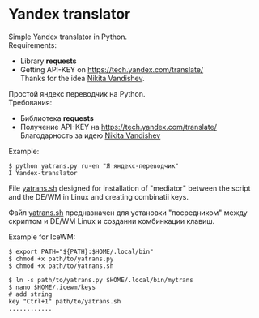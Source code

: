 # Yandex translator

Simple Yandex translator in Python.<br>
Requirements:<br>
  + Library **requests**<br>
  + Getting API-KEY on https://tech.yandex.com/translate/<br>
Thanks for the idea [Nikita Vandishev](https://gist.github.com/nekitvand).<br>

Простой яндекс переводчик на Python.<br>
Требования:<br>
  + Библиотека **requests**<br>
  + Получение API-KEY на https://tech.yandex.com/translate/<br>
Благодарность за идею [Nikita Vandishev](https://gist.github.com/nekitvand)<br>

Example:
```shell
$ python yatrans.py ru-en "Я яндекс-переводчик"
I Yandex-translator
```

File [yatrans.sh](https://github.com/delvin-fil/yatrans/blob/master/yatrans.sh) designed for installation of "mediator" between the script and the DE/WM in Linux and creating combinatii keys.

Файл [yatrans.sh](https://github.com/delvin-fil/yatrans/blob/master/yatrans.sh) предназначен для установки "посредником" между скриптом и DE/WM Linux и создании комбинкации клавиш. 

Example for IceWM:

```shell
$ export PATH="${PATH}:$HOME/.local/bin"
$ chmod +x path/to/yatrans.py
$ chmod +x path/to/yatrans.sh

$ ln -s path/to/yatrans.py $HOME/.local/bin/mytrans
$ nano $HOME/.icewm/keys
# add string
key "Ctrl+1" path/to/yatrans.sh
............
```
